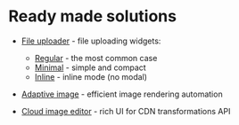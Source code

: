 # Ready made solutions

- [File uploader](./file-uploader/) - file uploading widgets:
  - [Regular](./file-uploader/regular/) - the most common case
  - [Minimal](./file-uploader/minimal/) - simple and compact
  - [Inline](./file-uploader/inline/) - inline mode (no modal)

- [Adaptive image](./adaptive-image/) - efficient image rendering automation

- [Cloud image editor](./cloud-image-editor/) - rich UI for CDN transformations API
